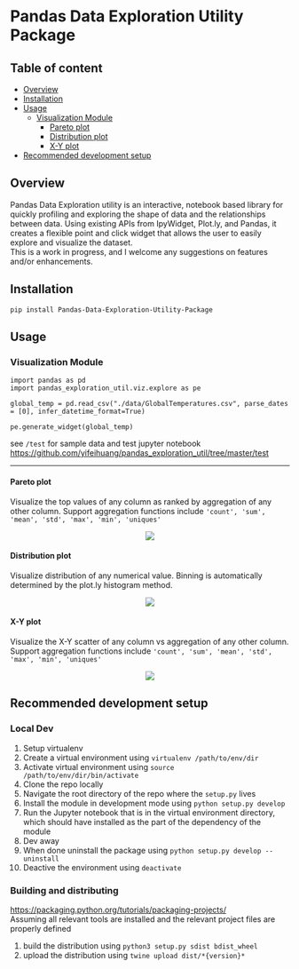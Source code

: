 # Pandas Data Exploration Utility Package

## Table of content
  * [Overview](#overview)
  * [Installation](#installation)
  * [Usage](#usage)
  	+ [Visualization Module](#visualization-module)
	    + [Pareto plot](#pareto-plot)
	    + [Distribution plot](#distribution-plot)
	    + [X-Y plot](#x-y-plot)
  * [Recommended development setup](#Recommended-development-setup)

## Overview
Pandas Data Exploration utility is an interactive, notebook based library for quickly profiling and exploring the shape of data and the relationships between data. Using existing APIs from IpyWidget, Plot.ly, and Pandas, it creates a flexible point and click widget that allows the user to easily explore and visualize the dataset.  
This is a work in progress, and I welcome any suggestions on features and/or enhancements.

## Installation
```
pip install Pandas-Data-Exploration-Utility-Package
```

## Usage

### Visualization Module
```
import pandas as pd
import pandas_exploration_util.viz.explore as pe

global_temp = pd.read_csv("./data/GlobalTemperatures.csv", parse_dates = [0], infer_datetime_format=True)

pe.generate_widget(global_temp)
```
see `/test` for sample data and test jupyter notebook  
https://github.com/yifeihuang/pandas_exploration_util/tree/master/test

***
#### Pareto plot
Visualize the top values of any column as ranked by aggregation of any other column. Support aggregation functions include `'count', 'sum', 'mean', 'std', 'max', 'min', 'uniques'`
<p align="center">
    <img src="https://raw.githubusercontent.com/yifeihuang/pandas_exploration_util/master/img/pareto.png">
</a></p>

#### Distribution plot
Visualize distribution of any numerical value. Binning is automatically determined by the plot.ly histogram method.
<p align="center">
    <img src="https://raw.githubusercontent.com/yifeihuang/pandas_exploration_util/master/img/distribution.png">
</a></p>

#### X-Y plot
Visualize the X-Y scatter of any column vs aggregation of any other column. Support aggregation functions include `'count', 'sum', 'mean', 'std', 'max', 'min', 'uniques'`
<p align="center">
    <img src="https://raw.githubusercontent.com/yifeihuang/pandas_exploration_util/master/img/x-y.png">
</a></p>


## Recommended development setup

### Local Dev
1. Setup virtualenv
2. Create a virtual environment using `virtualenv /path/to/env/dir`
3. Activate virtual environment using `source /path/to/env/dir/bin/activate`
4. Clone the repo locally
5. Navigate the root directory of the repo where the `setup.py` lives
6. Install the module in development mode using `python setup.py develop`
7. Run the Jupyter notebook that is in the virtual environment directory, which should have installed as the part of the dependency of the module
8. Dev away
9. When done uninstall the package using `python setup.py develop --uninstall`
10. Deactive the environment using `deactivate`

### Building and distributing
https://packaging.python.org/tutorials/packaging-projects/  
Assuming all relevant tools are installed and the relevant project files are properly defined
1. build the distribution using `python3 setup.py sdist bdist_wheel`
2. upload the distribution using `twine upload dist/*{version}*`
